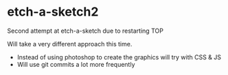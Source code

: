 # etch-a-sketch2

Second attempt at etch-a-sketch due to restarting TOP

Will take a very different approach this time.
- Instead of using photoshop to create the graphics will try with CSS & JS
- Will use git commits a lot more frequently
